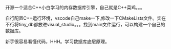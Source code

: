 开源一个适合C++小白学习的内存数据库引擎，自己就是C++菜鸡。。。

自行配置C++运行环境，vscode自己make一下,修改一下CMakeLists文件。实在不行将tiny_db都放进visual_studio。。。找到main文件运行，可以构建一个自己的数据库。

新手很容易看懂代码，HHH。学习数据库底层原理。